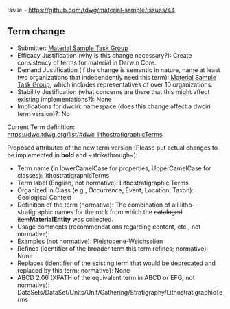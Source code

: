 Issue - https://github.com/tdwg/material-sample/issues/44

## Term change

* Submitter: [Material Sample Task Group](https://www.tdwg.org/community/osr/material-sample/)
* Efficacy Justification (why is this change necessary?): Create consistency of terms for material in Darwin Core.
* Demand Justification (if the change is semantic in nature, name at least two organizations that independently need this term): [Material Sample Task Group](https://www.tdwg.org/community/osr/material-sample/), which includes representatives of over 10 organizations.
* Stability Justification (what concerns are there that this might affect existing implementations?): None
* Implications for dwciri: namespace (does this change affect a dwciri term version)?: No

Current Term definition: https://dwc.tdwg.org/list/#dwc_lithostratigraphicTerms

Proposed attributes of the new term version (Please put actual changes to be implemented in **bold** and ~strikethrough~):

* Term name (in lowerCamelCase for properties, UpperCamelCase for classes): lithostratigraphicTerms
* Term label (English, not normative): Lithostratigraphic Terms
* Organized in Class (e.g., Occurrence, Event, Location, Taxon): Geological Context
* Definition of the term (normative): The combination of all litho-stratigraphic names for the rock from which the ~~cataloged item~~**MaterialEntity** was collected.
* Usage comments (recommendations regarding content, etc., not normative): 
* Examples (not normative): Pleistocene-Weichselien
* Refines (identifier of the broader term this term refines; normative): None
* Replaces (identifier of the existing term that would be deprecated and replaced by this term; normative): None
* ABCD 2.06 (XPATH of the equivalent term in ABCD or EFG; not normative): DataSets/DataSet/Units/Unit/Gathering/Stratigraphy/LithostratigraphicTerms
